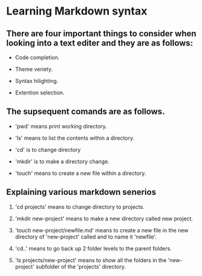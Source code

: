 # Learning Markdown syntax
## There are four important things to consider when looking into a text editer and they are as follows:
* Code completion.

* Theme veriety.

* Syntax hilighting.

* Extention selection.

## The supsequent comands are as follows.

* 'pwd' means print working directory.

* 'ls' means to list the contents within a directory.

* 'cd' is to change directory

* 'mkdir'  is to make a directory change.

* 'touch' means to create a new file within a directory.

## Explaining various markdown senerios
 1. 'cd projects' means to change directory to projects.

 2. 'mkdir new-project' means to make a new directory called new project.

 3. 'touch new-project/newfile.md' means to create a new file in the new directory of 'new-project' called and to name it 'newfile'.
 
 4. 'cd..' means to go back up 2 folder levels to the parent folders.
 
 5. 'ls projects/new-project' means to show all the folders in the 'new-project' subfolder of the 'projects' directory.